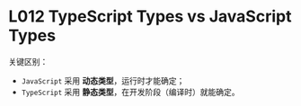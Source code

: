 # L012 TypeScript Types vs JavaScript Types



关键区别：

- `JavaScript` 采用 **动态类型**，运行时才能确定；
- `TypeScript` 采用 **静态类型**，在开发阶段（编译时）就能确定。

